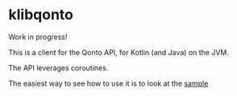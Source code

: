 # klibqonto

Work in progress!

This is a client for the Qonto API, for Kotlin (and Java) on the JVM.

The API leverages coroutines.

The easiest way to see how to use it is to look at the [sample](sample/src/main/kotlin/org/jraf/klibqonto/sample/Sample.kt)
